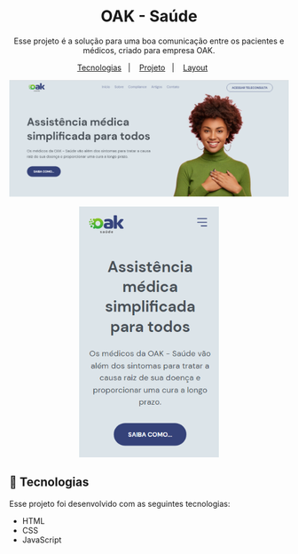 <h1 align="center"> OAK - Saúde </h1>
<p align="center">
Esse projeto é a solução para uma boa comunicação entre os pacientes e médicos, criado para empresa OAK.
</p>

<p align="center">
  <a href="#-tecnologias">Tecnologias</a>&nbsp;&nbsp;&nbsp;|&nbsp;&nbsp;&nbsp;
  <a href="#-projeto">Projeto</a>&nbsp;&nbsp;&nbsp;|&nbsp;&nbsp;&nbsp;
  <a href="#-layout">Layout</a>&nbsp;&nbsp;&nbsp;&nbsp;&nbsp;&nbsp;
</p>

![prewiew](./.github/home.PNG)

<p align="center">
  <img alt="imagem-phone" src="./.github/home-cel.PNG" width="50%">
</p>



## 🚀 Tecnologias

Esse projeto foi desenvolvido com as seguintes tecnologias:

- HTML
- CSS
- JavaScript
